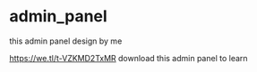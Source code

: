 # admin_panel
this admin panel design by me

https://we.tl/t-VZKMD2TxMR download this admin panel to learn 
